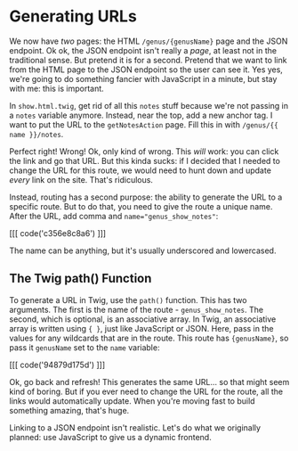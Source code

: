 # Generating URLs

We now have *two* pages: the HTML `/genus/{genusName}` page and the JSON endpoint.
Ok ok, the JSON endpoint isn't really a *page*, at least not in the traditional sense.
But pretend it is for a second. Pretend that we want to link from the HTML page to
the JSON endpoint so the user can see it. Yes yes, we're going to do something fancier
with JavaScript in a minute, but stay with me: this is important.

In `show.html.twig`, get rid of all this `notes` stuff because we're not passing in
a `notes` variable anymore. Instead, near the top, add a new anchor tag. I want to
put the URL to the `getNotesAction` page. Fill this in with `/genus/{{ name }}/notes`.

Perfect right! Wrong! Ok, only kind of wrong. This *will* work: you can click the
link and go that URL. But this kinda sucks: if I decided that I needed to change
the URL for this route, we would need to hunt down and update *every* link on the
site. That's ridiculous.

Instead, routing has a second purpose: the ability to generate the URL to a specific
route. But to do that, you need to give the route a unique name. After the URL, add
comma and `name="genus_show_notes"`:

[[[ code('c356e8c8a6') ]]]

The name can be anything, but it's usually underscored and lowercased.

## The Twig path() Function

To generate a URL in Twig, use the `path()` function. This has two arguments. The
first is the name of the route - `genus_show_notes`. The second, which is optional,
is an associative array. In Twig, an associative array is written using `{ }`, just
like JavaScript or JSON. Here, pass in the values for any wildcards that are in the
route. This route has `{genusName}`, so pass it `genusName` set to the `name` variable:

[[[ code('94879d175d') ]]]

Ok, go back and refresh! This generates the same URL... so that might seem kind of
boring. But if you ever need to change the URL for the route, all the links would
automatically update. When you're moving fast to build something amazing, that's
huge.

Linking to a JSON endpoint isn't realistic. Let's do what we originally planned: use
JavaScript to give us a dynamic frontend.
